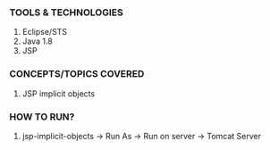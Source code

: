 ### TOOLS & TECHNOLOGIES
  1. Eclipse/STS
  2. Java 1.8
  3. JSP

### CONCEPTS/TOPICS COVERED
  1. JSP implicit objects

### HOW TO RUN?
  1. jsp-implicit-objects -> Run As -> Run on server -> Tomcat Server 
